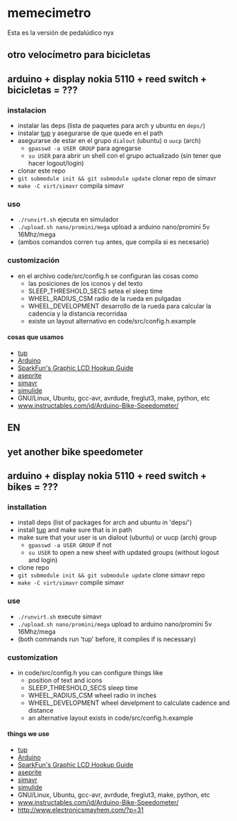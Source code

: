 # memecimetro
Esta es la versión de pedalúdico
nyx
## otro velocímetro para bicicletas
## arduino + display nokia 5110 + reed switch + bicicletas = ???

### instalacion
- instalar las deps (lista de paquetes para arch y ubuntu en `deps/`)
- instalar [tup](http://gittup.org/tup/) y asegurarse de que quede en el path
- asegurarse de estar en el grupo `dialout` (ubuntu) o `uucp` (arch)
  - `gpasswd -a USER GROUP` para agregarse
  - `su USER` para abrir un shell con el grupo actualizado (sin tener que hacer logout/login)
- clonar este repo
- `git submodule init && git submodule update` clonar repo de simavr
- `make -C virt/simavr` compila simavr

### uso
- `./runvirt.sh` ejecuta en simulador
- `./upload.sh nano/promini/mega` upload a arduino nano/promini 5v 16Mhz/mega
- (ambos comandos corren `tup` antes, que compila si es necesario)

### customización
- en el archivo code/src/config.h se configuran las cosas como
	- las posiciones de los iconos y del texto
	- SLEEP_THRESHOLD_SECS setea el sleep time
	- WHEEL_RADIUS_CSM radio de la rueda en pulgadas
	- WHEEL_DEVELOPMENT desarrollo de la rueda para calcular la cadencia y la distancia recorridaa
	- existe un layout alternativo en code/src/config.h.example

#### cosas que usamos
- [tup](http://gittup.org/tup/)
- [Arduino](https://www.arduino.cc/)
- [SparkFun's Graphic LCD Hookup Guide](https://learn.sparkfun.com/tutorials/graphic-lcd-hookup-guide)
- [aseprite](https://github.com/aseprite/aseprite)
- [simavr](https://github.com/buserror/simavr)
- [simulide](https://simulide.blogspot.com/)
- GNU/Linux, Ubuntu, gcc-avr, avrdude, freglut3, make, python, etc
- www.instructables.com/id/Arduino-Bike-Speedometer/

## EN
## yet another bike speedometer
## arduino + display nokia 5110 + reed switch + bikes = ???

### installation
- install deps (list of packages for arch and ubuntu in 'deps/')
- install [tup](http://gittup.org/tup/) and make sure that is in path
- make sure that your user is un dialout (ubuntu) or uucp (arch) group
  - `gpasswd -a USER GROUP` if not
  - `su USER` to open a new sheel with updated groups (without logout and login)
- clone repo
- `git submodule init && git submodule update` clone simavr repo
- `make -C virt/simavr` compile simavr

### use
- `./runvirt.sh` execute simavr
- `./upload.sh nano/promini/mega` upload to arduino nano/promini 5v 16Mhz/mega
- (both commands run 'tup' before, it compiles if is necessary)

### customization
- in code/src/config.h you can configure things like
  - position of text and icons
  - SLEEP_THRESHOLD_SECS sleep time
  - WHEEL_RADIUS_CSM wheel radio in inches
  - WHEEL_DEVELOPMENT wheel develpment to calculate cadence and distance
  - an alternative layout exists in code/src/config.h.example

#### things we use
- [tup](http://gittup.org/tup/)
- [Arduino](https://www.arduino.cc/)
- [SparkFun's Graphic LCD Hookup Guide](https://learn.sparkfun.com/tutorials/graphic-lcd-hookup-guide)
- [aseprite](https://github.com/aseprite/aseprite)
- [simavr](https://github.com/buserror/simavr)
- [simulide](https://simulide.blogspot.com/)
- GNU/Linux, Ubuntu, gcc-avr, avrdude, freglut3, make, python, etc
- www.instructables.com/id/Arduino-Bike-Speedometer/
- http://www.electronicsmayhem.com/?p=31 
